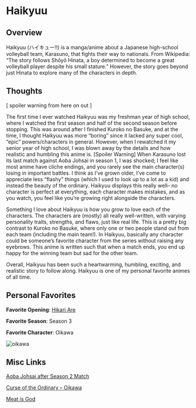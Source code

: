 # Haikyuu

## Overview

Haikyuu (ハイキュー!!) is a manga/anime about a Japanese high-school volleyball team, Karasuno, that fights their way to nationals. From Wikipedia: “The story follows Shōyō Hinata, a boy determined to become a great volleyball player despite his small stature.” However, the story goes beyond just Hinata to explore many of the characters in depth.



## Thoughts

[ spoiler warning from here on out ]

The first time I ever watched Haikyuu was my freshman year of high school, where I watched the first season and half of the second season before stopping. This was around after I finished Kuroko no Basuke, and at the time, I thought Haikyuu was more “boring” since it lacked any super cool, “epic” powers/characters in general. However, when I rewatched it my senior year of high school, I was blown away by the details and how realistic and humbling this anime is. [Spoiler Warning] When Karasuno lost its last match against Aoba Johsai in season 1, I was shocked; I feel like most anime have cliche endings, and you rarely see the main character(s) losing in important battles. I think as I’ve grown older, I’ve come to appreciate less “flashy” things (which I used to look up to a lot as a kid) and instead the beauty of the ordinary. Haikyuu displays this really well– no character is perfect at everything, each character makes mistakes, and as you watch, you feel like you’re growing right alongside the characters.

Something I love about Haikyuu is how you grow to love each of the characters. The characters are (mostly) all really well-written, with varying personality traits, strengths, and flaws, just like real life. This is a pretty big contrast to Kuroko no Basuke, where only one or two people stand out from each team (including the main team!). In Haikyuu, basically any character could be someone’s favorite character from the series without raising any eyebrows. This anime is written such that when a match ends, you end up happy for the winning team but sad for the other team.

Overall, Haikyuu has been such a heartwarming, humbling, exciting, and realistic story to follow along. Haikyuu is one of my personal favorite animes of all time.



## Personal Favorites

**Favorite Opening**: [Hikari Are](https://youtu.be/rBSfI10pXHM)

**Favorite Season**: Season 3

**Favorite Character**: Oikawa

![oikawa](/Users/gracejiang/Desktop/classes/cis192/tumblr/posts/oikawa.jpg)



## Misc Links

[Aoba Johsai after Season 2 Match](https://youtu.be/Lao54_hFaA0)

[Curse of the Ordinary – Oikawa](https://youtu.be/H6DQePdp7Po)

[Meat is God](https://youtu.be/IdYnjzB9SVs)


